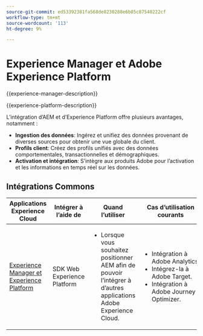 ```yaml
---
source-git-commit: ed53392381fa568de8230288e6b85c87540222cf
workflow-type: tm+mt
source-wordcount: '113'
ht-degree: 9%

---
```



# Experience Manager et Adobe Experience Platform

{{experience-manager-description}}

{{experience-platform-description}}

L’intégration d’AEM et d’Experience Platform offre plusieurs avantages, notamment :

+ **Ingestion des données**: Ingérez et unifiez des données provenant de diverses sources pour obtenir une vue globale du client.
+ **Profils client**: Créez des profils unifiés avec des données comportementales, transactionnelles et démographiques.
+ **Activation et intégration**: S’intègre aux produits Adobe pour l’activation et les informations en temps réel sur les données.

## Intégrations Commons

<table>
    <thead>
        <tr>
            <th>Applications Experience Cloud</th>
            <th>Intégrer à l’aide de</th>
            <th>Quand l’utiliser</th>
            <th>Cas d’utilisation courants</th>
        </tr>
    </thead>
    <tbody>
        <tr>
            <td><a href="https://experienceleague.adobe.com/docs/experience-manager-learn/sites/integrations/experience-platform/web-sdk.html" target="_blank" rel="noreferrer">Experience Manager et Experience Platform</a></td>
            <td>SDK Web Experience Platform</td>
            <td>
                <ul>
                    <li>Lorsque vous souhaitez positionner AEM afin de pouvoir l’intégrer à d’autres applications Adobe Experience Cloud.</li>
                </ul>
            </td>
            <td>
                <ul>
                  <li>Intégration à Adobe Analytics.</li>
                  <li>Intégrez-la à Adobe Target.</li>
                  <li>Intégration à Adobe Journey Optimizer.</li>
                </ul>
            </td>
        </tr>        
    </tbody>          
</table>
